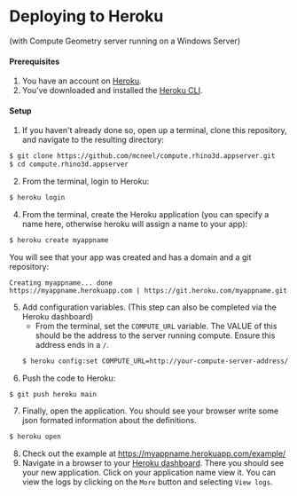 # Deploying to Heroku

(with Compute Geometry server running on a Windows Server)

#### Prerequisites
1. You have an account on [Heroku](https://heroku.com).
2. You've downloaded and installed the [Heroku CLI](https://devcenter.heroku.com/articles/heroku-cli#download-and-install).

#### Setup
1. If you haven't already done so, open up a terminal, clone this repository, and navigate to the resulting directory: 
``` bash
$ git clone https://github.com/mcneel/compute.rhino3d.appserver.git
$ cd compute.rhino3d.appserver
```
2. From the terminal, login to Heroku:
``` bash
$ heroku login
```
4. From the terminal, create the Heroku application (you can specify a name here, otherwise heroku will assign a name to your app):
``` bash
$ heroku create myappname
```
You will see that your app was created and has a domain and a git repository:
```
Creating myappname... done
https://myappname.herokuapp.com | https://git.heroku.com/myappname.git
```
5. Add configuration variables.
(This step can also be completed via the Heroku dashboard)
   - From the terminal, set the `COMPUTE_URL` variable. The VALUE of this should be the address to the server running compute. Ensure this address ends in a `/`.
   ```bash
   $ heroku config:set COMPUTE_URL=http://your-compute-server-address/
   ``` 
6. Push the code to Heroku:
```
$ git push heroku main
```
7. Finally, open the application. You should see your browser write some json formated information about the definitions.
```bash
$ heroku open
```
8. Check out the example at https://myappname.herokuapp.com/example/ 
9. Navigate in a browser to your [Heroku dashboard](https://dashboard.heroku.com/). There you should see your new application. Click on your application name view it. You can view the logs by clicking on the `More` button and selecting `View logs`.

